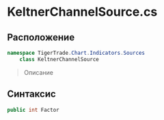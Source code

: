 
# KeltnerChannelSource.cs
## Расположение
```csharp
namespace TigerTrade.Chart.Indicators.Sources  
    class KeltnerChannelSource
```

> Описание

## Синтаксис
```csharp
public int Factor
```
